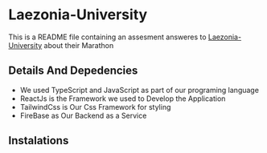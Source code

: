# Laezonia-University
This is a README file containing an assesment answeres to [Laezonia-University](https://sway.office.com/tQPhBFOCNJbEQIi6?authoringPlay=true) about their Marathon
## Details And Depedencies 
- We used TypeScript and JavaScript as part of our programing language
- ReactJs is the Framework we used to Develop the Application
- TailwindCss is Our Css Framework for styling 
- FireBase as Our Backend as a Service
## Instalations
